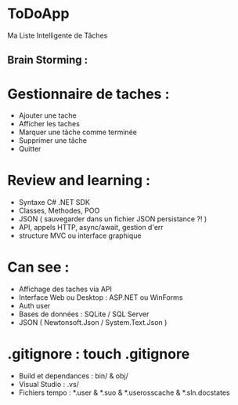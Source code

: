# ToDoApp
Ma Liste Intelligente de Tâches

## Brain Storming :

# Gestionnaire de taches :
- Ajouter une tache
- Afficher les taches
- Marquer une tâche comme terminée
- Supprimer une tâche
- Quitter
# Review and learning : 
- Syntaxe C# .NET SDK
- Classes, Methodes, POO
- JSON ( sauvegarder dans un fichier JSON persistance ?! ) 
- API, appels HTTP, async/await, gestion d'err
- structure MVC ou interface graphique
# Can see :
- Affichage des taches via API
- Interface Web ou Desktop : ASP.NET ou WinForms
- Auth user
- Bases de données : SQLite / SQL Server
- JSON ( Newtonsoft.Json / System.Text.Json )
# .gitignore : touch .gitignore
- Build et dependances : bin/ & obj/
- Visual Studio : .vs/
- Fichiers tempo : *.user & *.suo & *.userosscache & *.sln.docstates


